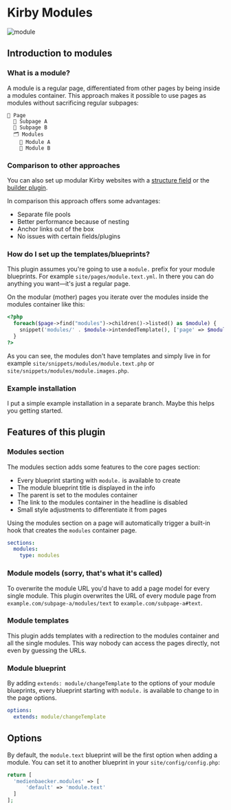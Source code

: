 # Kirby Modules

![module](https://user-images.githubusercontent.com/7975568/69164144-ba765480-0aef-11ea-8b4e-b586066c3cbf.gif)

## Introduction to modules

### What is a module?

A module is a regular page, differentiated from other pages by being inside a modules container.
This approach makes it possible to use pages as modules without sacrificing regular subpages:

```
📄 Page
  📄 Subpage A
  📄 Subpage B
  🗂 Modules
    📄 Module A
    📄 Module B
```

### Comparison to other approaches

You can also set up modular Kirby websites with a [structure field](https://getkirby.com/docs/reference/panel/fields/structure) or the [builder plugin](https://github.com/TimOetting/kirby-builder).

In comparison this approach offers some advantages:

- Separate file pools
- Better performance because of nesting
- Anchor links out of the box
- No issues with certain fields/plugins

### How do I set up the templates/blueprints?

This plugin assumes you're going to use a `module.` prefix for your module blueprints. For example `site/pages/module.text.yml`. In there you can do anything you want—it's just a regular page.

On the modular (mother) pages you iterate over the modules inside the modules container like this:

```php
<?php
  foreach($page->find("modules")->children()->listed() as $module) {
    snippet('modules/' . $module->intendedTemplate(), ['page' => $module])
  } 
?>
```

As you can see, the modules don't have templates and simply live in for example `site/snippets/modules/module.text.php` or `site/snippets/modules/module.images.php`.

### Example installation

I put a simple example installation in a separate branch. Maybe this helps you getting started.

## Features of this plugin

### Modules section

The modules section adds some features to the core pages section: 

- Every blueprint starting with `module.` is available to create
- The module blueprint title is displayed in the info
- The parent is set to the modules container
- The link to the modules container in the headline is disabled
- Small style adjustments to differentiate it from pages

Using the modules section on a page will automatically trigger a built-in hook that creates the `modules` container page.

```yml
sections:
  modules:
    type: modules
```

### Module models (sorry, that's what it's called)

To overwrite the module URL you'd have to add a page model for every single module.
This plugin overwrites the URL of every module page from `example.com/subpage-a/modules/text` to `example.com/subpage-a#text`.

### Module templates

This plugin adds templates with a redirection to the modules container and all the single modules. This way nobody can access the pages directly, not even by guessing the URLs.

### Module blueprint

By adding `extends: module/changeTemplate` to the options of your module blueprints, every blueprint starting with `module.` is available to change to in the page options.

```yml
options:
  extends: module/changeTemplate
```

## Options

By default, the `module.text` blueprint will be the first option when adding a module. You can set it to another blueprint in your `site/config/config.php`:

```php
return [
  'medienbaecker.modules' => [
      'default' => 'module.text'
  ]
];
```
